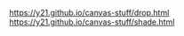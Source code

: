 https://y21.github.io/canvas-stuff/drop.html<br/>
https://y21.github.io/canvas-stuff/shade.html<br/>